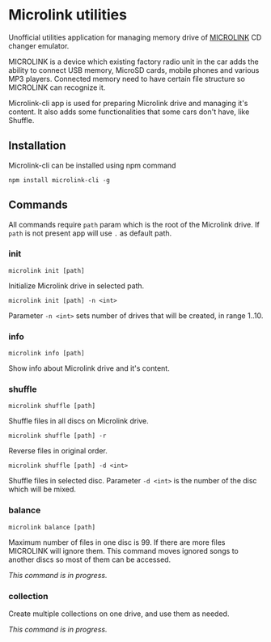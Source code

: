 # Microlink utilities

Unofficial utilities application for managing memory drive of [MICROLINK](http://www.microlink.rs) CD changer emulator.

MICROLINK is a device which existing factory radio unit in the car adds the ability to connect USB memory, MicroSD cards, mobile phones and various MP3 players. Connected memory need to have certain file structure so MICROLINK can recognize it.

Microlink-cli app is used for preparing Microlink drive and managing it's content. It also adds some functionalities that some cars don't have, like Shuffle.

## Installation

Microlink-cli can be installed using npm command

`npm install microlink-cli -g`

## Commands

All commands require `path` param which is the root of the Microlink drive. If `path` is not present app will use `.` as default path.

### init

`microlink init [path]`

Initialize Microlink drive in selected path.

`microlink init [path] -n <int>`

Parameter `-n <int>` sets number of drives that will be created, in range 1..10.

### info

`microlink info [path]`

Show info about Microlink drive and it's content.

### shuffle

`microlink shuffle [path]`

Shuffle files in all discs on Microlink drive.

`microlink shuffle [path] -r`

Reverse files in original order.

`microlink shuffle [path] -d <int>`

Shuffle files in selected disc. Parameter `-d <int>` is the number of the disc which will be mixed.

### balance

`microlink balance [path]`

Maximum number of files in one disc is 99. If there are more files MICROLINK will ignore them. This command moves ignored songs to another discs so most of them can be accessed.

_This command is in progress._

### collection

Create multiple collections on one drive, and use them as needed.

_This command is in progress._
